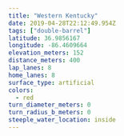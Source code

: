 ```yaml
---
title: "Western Kentucky"
date: 2019-04-28T22:12:49.954Z
tags: ["double-barrel"]
latitude: 36.9856167
longitude: -86.4609664
elevation_meters: 152
distance_meters: 400
lap_lanes: 8
home_lanes: 8
surface_type: artificial
colors:
  - red
turn_diameter_meters: 0
turn_radius_b_meters: 0
steeple_water_location: inside
---
```

